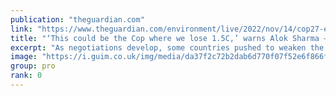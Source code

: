 ```yaml
---
publication: "theguardian.com"
link: "https://www.theguardian.com/environment/live/2022/nov/14/cop27-egypt-lula-brazil-rainforests-climate-conference-live"
title: "‘This could be the Cop where we lose 1.5C,’ warns Alok Sharma – as it happened"
excerpt: "As negotiations develop, some countries pushed to weaken the goal of keeping a global temperature increase to 1.5C"
image: "https://i.guim.co.uk/img/media/da37f2c72b2dab6d770f07f52e6f866f0b79d74f/0_102_3931_2359/master/3931.jpg?width=1200&height=630&quality=85&auto=format&fit=crop&overlay-align=bottom%2Cleft&overlay-width=100p&overlay-base64=L2ltZy9zdGF0aWMvb3ZlcmxheXMvdGctbGl2ZS5wbmc&enable=upscale&s=c76e5c37fe120426381493ec029945c3"
group: pro
rank: 0
---
```

